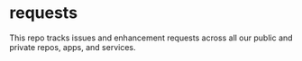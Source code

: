 # requests
This repo tracks issues and enhancement requests across all our public and private repos, apps, and services.
